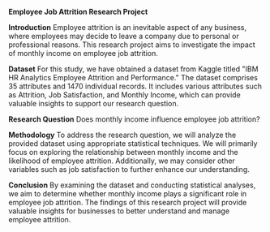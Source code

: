 **Employee Job Attrition Research Project**


**Introduction**
Employee attrition is an inevitable aspect of any business, where employees may decide to leave a company due to personal or professional reasons. This research project aims to investigate the impact of monthly income on employee job attrition.

**Dataset**
For this study, we have obtained a dataset from Kaggle titled "IBM HR Analytics Employee Attrition and Performance." The dataset comprises 35 attributes and 1470 individual records. It includes various attributes such as Attrition, Job Satisfaction, and Monthly Income, which can provide valuable insights to support our research question.

**Research Question**
Does monthly income influence employee job attrition?

**Methodology**
To address the research question, we will analyze the provided dataset using appropriate statistical techniques. We will primarily focus on exploring the relationship between monthly income and the likelihood of employee attrition. Additionally, we may consider other variables such as job satisfaction to further enhance our understanding.

**Conclusion**
By examining the dataset and conducting statistical analyses, we aim to determine whether monthly income plays a significant role in employee job attrition. The findings of this research project will provide valuable insights for businesses to better understand and manage employee attrition.
